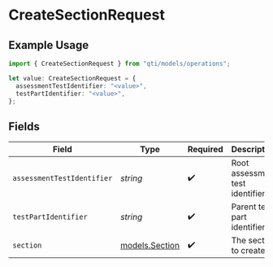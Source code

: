 # CreateSectionRequest

## Example Usage

```typescript
import { CreateSectionRequest } from "qti/models/operations";

let value: CreateSectionRequest = {
  assessmentTestIdentifier: "<value>",
  testPartIdentifier: "<value>",
};
```

## Fields

| Field                                     | Type                                      | Required                                  | Description                               |
| ----------------------------------------- | ----------------------------------------- | ----------------------------------------- | ----------------------------------------- |
| `assessmentTestIdentifier`                | *string*                                  | :heavy_check_mark:                        | Root assessment test identifier           |
| `testPartIdentifier`                      | *string*                                  | :heavy_check_mark:                        | Parent test part identifier               |
| `section`                                 | [models.Section](../../models/section.md) | :heavy_check_mark:                        | The section to create                     |